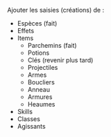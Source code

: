 Ajouter les saisies (créations) de :
- Espèces (fait)
- Effets
- Items
    - Parchemins (fait)
    - Potions
    - Clés (revenir plus tard)
    - Projectiles
    - Armes
    - Boucliers
    - Anneau
    - Armures
    - Heaumes
- Skills
- Classes
- Agissants
